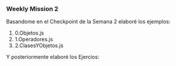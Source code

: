 ### Weekly Mission 2
Basandome en el Checkpoint de la Semana 2 elaboré los ejemplos:
1. 0.Objetos.js
2. 1.Operadores.js
3. 2.ClasesYObjetos.js

Y posteriormente elaboré los Ejercios:
